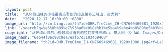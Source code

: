 ```yaml
---
layout: post
title:  "从环绕山峰的小径最高点看到的拉瓦莱多三峰山，意大利"
date:   "2020-12-17 16:00:00 +0800"
image_url: "http://cn.bing.com/th?id=OHR.TreCime_ZH-CN7609469681_1920x1080.jpg&rf=LaDigue_1920x1080.jpg&pid=hp"
link: "/search?q=%e6%8b%89%e7%93%a6%e8%8e%b1%e5%a4%9a%e4%b8%89%e5%b3%b0%e5%b1%b1&form=hpcapt&mkt=zh-cn"
copyright: "从环绕山峰的小径最高点看到的拉瓦莱多三峰山，意大利 (© AWL Images/Danita Delimont)"
image_hash: "6eb44f06c90c0ea7eaf67d3103459460"
image_filename: "th?id=OHR.TreCime_ZH-CN7609469681_1920x1080.jpg&rf=LaDigue_1920x1080.jpg&pid=hp"
---
```

